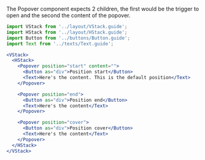 The Popover component expects 2 children, the first would be the trigger to open and the second the content of the popover.

```jsx
import VStack from '../layout/VStack.guide';
import HStack from '../layout/HStack.guide';
import Button from '../buttons/Button.guide';
import Text from '../texts/Text.guide';

<VStack>
  <HStack>
    <Popover position="start" content="">
      <Button as="div">Position start</Button>
      <Text>Here's the content. This is the default position</Text>
    </Popover>

    <Popover position="end">
      <Button as="div">Position end</Button>
      <Text>Here's the content</Text>
    </Popover>

    <Popover position="cover">
      <Button as="div">Position cover</Button>
      <Text>Here's the content</Text>
    </Popover>
  </HStack>
</VStack>